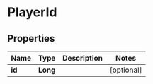 

# PlayerId

## Properties

Name | Type | Description | Notes
------------ | ------------- | ------------- | -------------
**id** | **Long** |  |  [optional]



